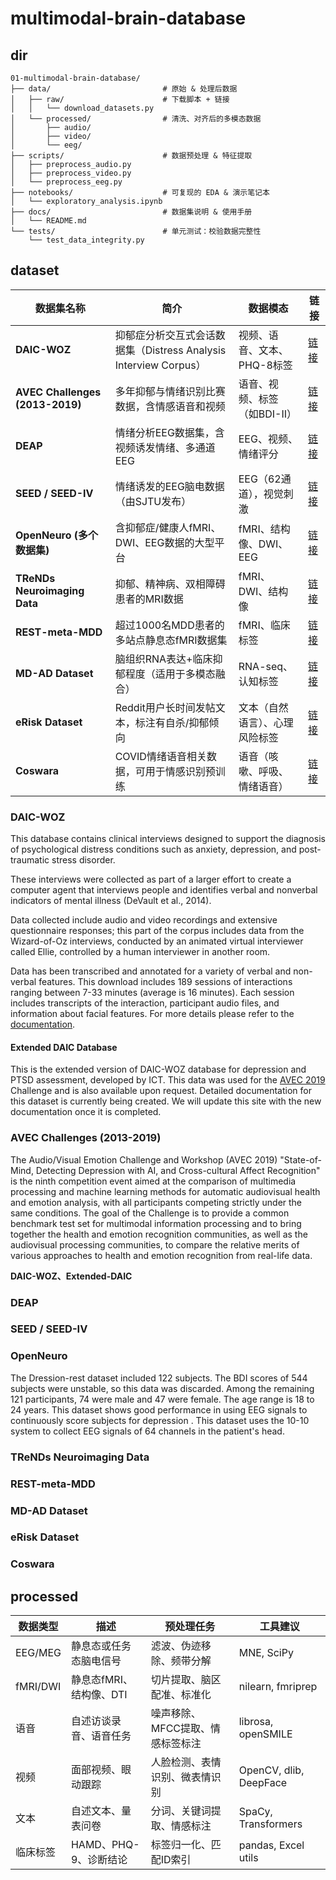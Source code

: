 # multimodal-brain-database
## dir
```
01-multimodal-brain-database/
├── data/                         # 原始 & 处理后数据
│   ├── raw/                      # 下载脚本 + 链接
│   │   └── download_datasets.py
│   └── processed/                # 清洗、对齐后的多模态数据
│       ├── audio/                
│       ├── video/                
│       └── eeg/                  
├── scripts/                      # 数据预处理 & 特征提取
│   ├── preprocess_audio.py       
│   ├── preprocess_video.py       
│   └── preprocess_eeg.py         
├── notebooks/                    # 可复现的 EDA & 演示笔记本
│   └── exploratory_analysis.ipynb
├── docs/                         # 数据集说明 & 使用手册
│   └── README.md                 
└── tests/                        # 单元测试：校验数据完整性
    └── test_data_integrity.py
```
## dataset


| 数据集名称                            | 简介                                                             | 数据模态                       | 链接                                                 |
| ------------------------------------- | ---------------------------------------------------------------- | ------------------------------ | ---------------------------------------------------- |
| **DAIC-WOZ**                    | 抑郁症分析交互式会话数据集（Distress Analysis Interview Corpus） | 视频、语音、文本、PHQ-8标签    | [链接](https://dcapswoz.ict.usc.edu/)                   |
| **AVEC Challenges (2013-2019)** | 多年抑郁与情绪识别比赛数据，含情感语音和视频                     | 语音、视频、标签（如BDI-II）   | [链接](https://www.audio-visual-emotion-challenge.org/) |
| **DEAP**                        | 情绪分析EEG数据集，含视频诱发情绪、多通道EEG                     | EEG、视频、情绪评分            | [链接](http://www.eecs.qmul.ac.uk/mmv/datasets/deap/)   |
| **SEED / SEED-IV**              | 情绪诱发的EEG脑电数据（由SJTU发布）                              | EEG（62通道），视觉刺激        | [链接](https://bcmi.sjtu.edu.cn/~seed/)                 |
| **OpenNeuro (多个数据集)**      | 含抑郁症/健康人fMRI、DWI、EEG数据的大型平台                      | fMRI、结构像、DWI、EEG         | [链接](https://openneuro.org/)                          |
| **TReNDs Neuroimaging Data**    | 抑郁、精神病、双相障碍患者的MRI数据                              | fMRI、DWI、结构像              | [链接](https://www.mindresearchnetwork.org/)            |
| **REST-meta-MDD**               | 超过1000名MDD患者的多站点静息态fMRI数据集                        | fMRI、临床标签                 | [链接](http://rfmri.org/REST-meta-MDD)                  |
| **MD-AD Dataset**               | 脑组织RNA表达+临床抑郁程度（适用于多模态融合）                   | RNA-seq、认知标签              | [链接](https://github.com/uci-cbcl/MD-AD)               |
| **eRisk Dataset**               | Reddit用户长时间发帖文本，标注有自杀/抑郁倾向                    | 文本（自然语言）、心理风险标签 | [链接](https://erisk.irlab.org/)                        |
| **Coswara**                     | COVID情绪语音相关数据，可用于情感识别预训练                      | 语音（咳嗽、呼吸、情绪语音）   | [链接](https://coswara.iisc.ac.in/)                     |


### DAIC-WOZ

This database contains clinical interviews designed to support the diagnosis of psychological distress conditions such as anxiety, depression, and post-traumatic stress disorder.

These interviews were collected as part of a larger effort to create a computer agent that interviews people and identifies verbal and nonverbal indicators of mental illness (DeVault et al., 2014).

Data collected include audio and video recordings and extensive questionnaire responses; this part of the corpus includes data from the Wizard-of-Oz interviews, conducted by an animated virtual interviewer called Ellie, controlled by a human interviewer in another room.

Data has been transcribed and annotated for a variety of verbal and non-verbal features. This download includes 189 sessions of interactions ranging between 7-33 minutes (average is 16 minutes). Each session includes transcripts of the interaction, participant audio files, and information about facial features. For more details please refer to the [documentation](https://dcapswoz.ict.usc.edu/wp-content/uploads/2022/02/DAICWOZDepression_Documentation.pdf).

#### Extended DAIC Database

This is the extended version of DAIC-WOZ database for depression and PTSD assessment, developed by ICT. This data was used for the [AVEC 2019](https://sites.google.com/view/avec2019/home) Challenge and is also available upon request. Detailed documentation for this dataset is currently being created. We will update this site with the new documentation once it is completed.

### **AVEC Challenges (2013-2019)**

The Audio/Visual Emotion Challenge and Workshop (AVEC 2019) "State-of-Mind, Detecting Depression with AI, and Cross-cultural Affect Recognition" is the ninth competition event aimed at the comparison of multimedia processing and machine learning methods for automatic audiovisual health and emotion analysis, with all participants competing strictly under the same conditions. The goal of the Challenge is to provide a common benchmark test set for multimodal information processing and to bring together the health and emotion recognition communities, as well as the audiovisual processing communities, to compare the relative merits of various approaches to health and emotion recognition from real-life data.

**DAIC-WOZ、**Extended-DAIC****

### DEAP

### SEED / SEED-IV

### OpenNeuro


The Dression-rest dataset included 122 subjects. The BDI scores of 544 subjects were unstable, so this data was discarded. Among the remaining 121 participants, 74 were male and 47 were female. The age range is 18 to 24 years. This dataset shows good performance in using EEG signals to continuously score subjects for depression . This dataset uses the 10-10 system to collect EEG signals of 64 channels in the patient's head.


### TReNDs Neuroimaging Data

### REST-meta-MDD

### MD-AD Dataset

### eRisk Dataset

### Coswara

## processed


| 数据类型 | 描述                    | 预处理任务                       | 工具建议               |
| -------- | ----------------------- | -------------------------------- | ---------------------- |
| EEG/MEG  | 静息态或任务态脑电信号  | 滤波、伪迹移除、频带分解         | MNE, SciPy             |
| fMRI/DWI | 静息态fMRI、结构像、DTI | 切片提取、脑区配准、标准化       | nilearn, fmriprep      |
| 语音     | 自述访谈录音、语音任务  | 噪声移除、MFCC提取、情感标签标注 | librosa, openSMILE     |
| 视频     | 面部视频、眼动跟踪      | 人脸检测、表情识别、微表情识别   | OpenCV, dlib, DeepFace |
| 文本     | 自述文本、量表问卷      | 分词、关键词提取、情感标注       | SpaCy, Transformers    |
| 临床标签 | HAMD、PHQ-9、诊断结论   | 标签归一化、匹配ID索引           | pandas, Excel utils    |
